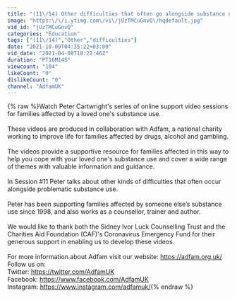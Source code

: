 ```yaml
---
title: "(11\/14) Other difficulties that often go alongside substance use | Adfam Online Support Sessions"
image: "https:\/\/i.ytimg.com\/vi\/jUzTMCuGnvQ\/hqdefault.jpg"
vid_id: "jUzTMCuGnvQ"
categories: "Education"
tags: ["(11\/14)","Other","difficulties"]
date: "2021-10-09T04:35:22+03:00"
vid_date: "2021-04-08T18:22:46Z"
duration: "PT16M14S"
viewcount: "104"
likeCount: "0"
dislikeCount: "0"
channel: "AdfamUK"
---
```

{% raw %}Watch Peter Cartwright's series of online support video sessions for families affected by a loved one's substance use. <br /><br />These videos are produced in collaboration with Adfam, a national charity working to improve life for families affected by drugs, alcohol and gambling.<br /><br />The videos provide a supportive resource for families affected in this way to help you cope with your loved one's substance use and cover a wide range of themes with valuable information and guidance.<br /><br />In Session #11 Peter talks about other kinds of difficulties that often occur alongside problematic substance use. <br /><br />Peter has been supporting families affected by someone else’s substance use since 1998, and also works as a counsellor, trainer and author.<br /><br />We would like to thank both the Sidney Ivor Luck Counselling Trust and the Charities Aid Foundation (CAF)'s Coronavirus Emergency Fund for their generous support in enabling us to develop these videos. <br /><br />For more information about Adfam visit our website: <a rel="nofollow" target="blank" href="https://adfam.org.uk/">https://adfam.org.uk/</a><br />Follow us on:<br />Twitter: <a rel="nofollow" target="blank" href="https://twitter.com/AdfamUK">https://twitter.com/AdfamUK</a><br />Facebook: <a rel="nofollow" target="blank" href="https://www.facebook.com/AdfamUK">https://www.facebook.com/AdfamUK</a><br />Instagram: <a rel="nofollow" target="blank" href="https://www.instagram.com/adfamuk/">https://www.instagram.com/adfamuk/</a>{% endraw %}
